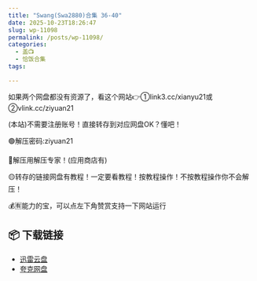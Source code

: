 ```yaml
---
title: "Swang(Swa2880)合集 36-40"
date: 2025-10-23T18:26:47
slug: wp-11098
permalink: /posts/wp-11098/
categories:
  - 盖📺
  - 恰饭合集
tags:

---
```


如果两个网盘都没有资源了，看这个网站👉①link3.cc/xianyu21或②vlink.cc/ziyuan21

(本站)不需要注册账号！直接转存到对应网盘OK？懂吧！

🟢解压密码:ziyuan21

🔵解压用解压专家！(应用商店有)

🟡转存的链接网盘有教程！一定要看教程！按教程操作！不按教程操作你不会解压！

💰🈶能力的宝，可以点左下角赞赏支持一下网站运行

## 📦 下载链接
- [迅雷云盘](https://blziyuan21.com/pay-download/11098?key=32fc5a7ade&down_id=0)
- [夸克网盘](https://blziyuan21.com/pay-download/11098?key=32fc5a7ade&down_id=1)


